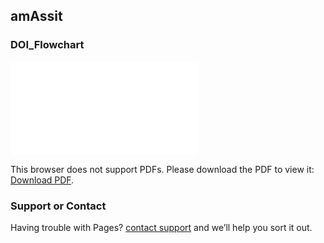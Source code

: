 ## amAssit



### DOI_Flowchart
<object data="doi_flowchart.pdf" type="application/pdf" width="500px" height="500px">
    <embed src="doi_flowchart.pdf">
        <p>This browser does not support PDFs. Please download the PDF to view it: <a href="https://github.com/amAssist/amAssist/doi_flowchart.pdf">Download PDF</a>.</p>
    </embed>
</object>



### Support or Contact

Having trouble with Pages? [contact support](chrisyttang@hotmail.com) and we’ll help you sort it out.
